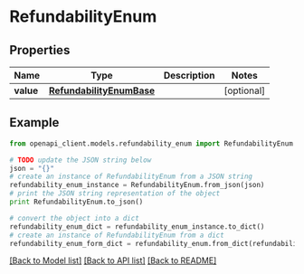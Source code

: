 # RefundabilityEnum


## Properties
Name | Type | Description | Notes
------------ | ------------- | ------------- | -------------
**value** | [**RefundabilityEnumBase**](RefundabilityEnumBase.md) |  | [optional] 

## Example

```python
from openapi_client.models.refundability_enum import RefundabilityEnum

# TODO update the JSON string below
json = "{}"
# create an instance of RefundabilityEnum from a JSON string
refundability_enum_instance = RefundabilityEnum.from_json(json)
# print the JSON string representation of the object
print RefundabilityEnum.to_json()

# convert the object into a dict
refundability_enum_dict = refundability_enum_instance.to_dict()
# create an instance of RefundabilityEnum from a dict
refundability_enum_form_dict = refundability_enum.from_dict(refundability_enum_dict)
```
[[Back to Model list]](../README.md#documentation-for-models) [[Back to API list]](../README.md#documentation-for-api-endpoints) [[Back to README]](../README.md)



